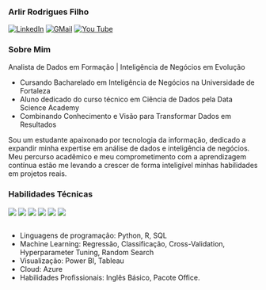 
### Arlir Rodrigues Filho

[![LinkedIn](https://img.shields.io/badge/LinkedIn-0077B5?style=for-the-badge&logo=linkedin&logoColor=white)](https://https://www.linkedin.com/in/arlir-rodrigues-filho/) 
[![GMail](https://img.shields.io/badge/Gmail-D14836?style=for-the-badge&logo=gmail&logoColor=white)](mailto:arlyfilho@gmail.com@gmail.com) 
[![You Tube](https://img.shields.io/badge/YouTube-FF0000?style=for-the-badge&logo=youtube&logoColor=white)](https://www.youtube.com/@arllyfilho/)

### Sobre Mim

Analista de Dados em Formação | Inteligência de Negócios em Evolução

- Cursando Bacharelado em Inteligência de Negócios na Universidade de Fortaleza
- Aluno dedicado do curso técnico em Ciência de Dados pela Data Science Academy
- Combinando Conhecimento e Visão para Transformar Dados em Resultados

Sou um estudante apaixonado por tecnologia da informação, dedicado a expandir minha expertise em análise de dados e inteligência de negócios. Meu percurso acadêmico e meu comprometimento com a aprendizagem contínua estão me levando a crescer de forma inteligível minhas habilidades em projetos reais.

### Habilidades Técnicas

<!-- Ferramentas -->
<div style="display: inline_block">
  <img align="center" src="https://img.shields.io/badge/Python-FFD43B?style=for-the-badge&logo=python&logoColor=blue" />
  <img align="center" src="https://img.shields.io/badge/R-276DC3?style=for-the-badge&logo=r&logoColor=white" />
  <img align="center" src="https://img.shields.io/badge/Sqlite-003B57?style=for-the-badge&logo=sqlite&logoColor=white" />
<!--   <img align="center" src="https://img.shields.io/badge/Jupyter-F37626.svg?&style=for-the-badge&logo=Jupyter&logoColor=white" /> -->
  <img align="center" src="https://img.shields.io/badge/VSCode-0078D4?style=for-the-badge&logo=visual%20studio%20code&logoColor=white" />
  <img align="center" src="https://img.shields.io/badge/Pandas-2C2D72?style=for-the-badge&logo=pandas&logoColor=white" />
  <img align="center" src="https://img.shields.io/badge/conda-342B029.svg?&style=for-the-badge&logo=anaconda&logoColor=white" />
</div>

<br/>

<!-- Skills -->
- Linguagens de programação: Python, R, SQL
- Machine Learning: Regressão, Classificação, Cross-Validation, Hyperparameter Tuning, Random Search
- Visualização: Power BI, Tableau
- Cloud: Azure
- Habilidades Profissionais: Inglês Básico, Pacote Office.
